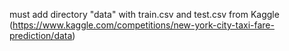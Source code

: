must add directory "data" with train.csv and test.csv from Kaggle (https://www.kaggle.com/competitions/new-york-city-taxi-fare-prediction/data)
